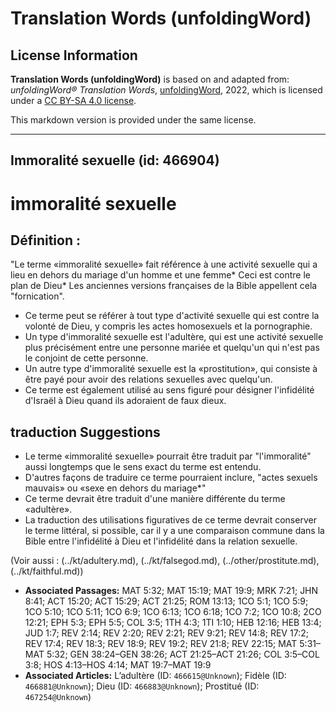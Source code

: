 # Translation Words (unfoldingWord)

## License Information

**Translation Words (unfoldingWord)** is based on and adapted from: _unfoldingWord® Translation Words_, [unfoldingWord](https://unfoldingword.org/utw), 2022, which is licensed under a [CC BY-SA 4.0 license](https://creativecommons.org/licenses/by-sa/4.0/legalcode.en).

This markdown version is provided under the same license.



--------------------------------

## Immoralité sexuelle (id: 466904)

immoralité sexuelle
===================

Définition :
------------

"Le terme «immoralité sexuelle» fait référence à une activité sexuelle qui a lieu en dehors du mariage d'un homme et une femme\* Ceci est contre le plan de Dieu\* Les anciennes versions françaises de la Bible appellent cela "fornication".

* Ce terme peut se référer à tout type d'activité sexuelle qui est contre la volonté de Dieu, y compris les actes homosexuels et la pornographie.
* Un type d'immoralité sexuelle est l'adultère, qui est une activité sexuelle plus précisément entre une personne mariée et quelqu'un qui n'est pas le conjoint de cette personne.
* Un autre type d'immoralité sexuelle est la «prostitution», qui consiste à être payé pour avoir des relations sexuelles avec quelqu'un.
* Ce terme est également utilisé au sens figuré pour désigner l'infidélité d'Israël à Dieu quand ils adoraient de faux dieux.

traduction Suggestions
----------------------

* Le terme «immoralité sexuelle» pourrait être traduit par "l'immoralité" aussi longtemps que le sens exact du terme est entendu.
* D'autres façons de traduire ce terme pourraient inclure, "actes sexuels mauvais» ou «sexe en dehors du mariage\*"
* Ce terme devrait être traduit d'une manière différente du terme «adultère».
* La traduction des utilisations figuratives de ce terme devrait conserver le terme littéral, si possible, car il y a une comparaison commune dans la Bible entre l'infidélité à Dieu et l'infidélité dans la relation sexuelle.

(Voir aussi : (../kt/adultery.md), (../kt/falsegod.md), (../other/prostitute.md), (../kt/faithful.md))

* **Associated Passages:** MAT 5:32; MAT 15:19; MAT 19:9; MRK 7:21; JHN 8:41; ACT 15:20; ACT 15:29; ACT 21:25; ROM 13:13; 1CO 5:1; 1CO 5:9; 1CO 5:10; 1CO 5:11; 1CO 6:9; 1CO 6:13; 1CO 6:18; 1CO 7:2; 1CO 10:8; 2CO 12:21; EPH 5:3; EPH 5:5; COL 3:5; 1TH 4:3; 1TI 1:10; HEB 12:16; HEB 13:4; JUD 1:7; REV 2:14; REV 2:20; REV 2:21; REV 9:21; REV 14:8; REV 17:2; REV 17:4; REV 18:3; REV 18:9; REV 19:2; REV 21:8; REV 22:15; MAT 5:31–MAT 5:32; GEN 38:24–GEN 38:26; ACT 21:25–ACT 21:26; COL 3:5–COL 3:8; HOS 4:13–HOS 4:14; MAT 19:7–MAT 19:9
* **Associated Articles:** L’adultère (ID: `466615@Unknown`); Fidèle (ID: `466881@Unknown`); Dieu (ID: `466883@Unknown`); Prostitué (ID: `467254@Unknown`)

